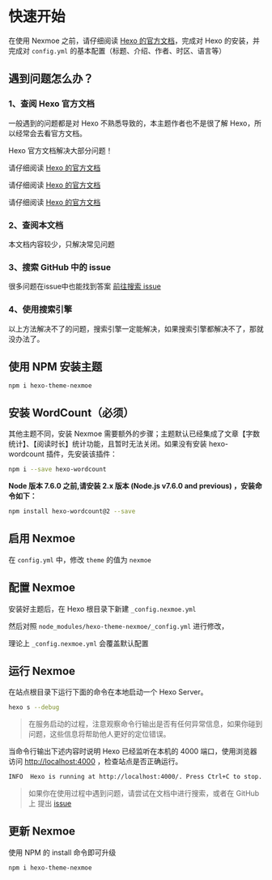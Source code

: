 # 快速开始

在使用 Nexmoe 之前，请仔细阅读 [Hexo 的官方文档](https://hexo.io/zh-cn/docs/)，完成对 Hexo 的安装，并完成对 `config.yml` 的基本配置（标题、介绍、作者、时区、语言等）

## 遇到问题怎么办？

### 1、查阅 Hexo 官方文档

一般遇到的问题都是对 Hexo 不熟悉导致的，本主题作者也不是很了解 Hexo，所以经常会去看官方文档。

Hexo 官方文档解决大部分问题！

请仔细阅读 [Hexo 的官方文档](https://hexo.io/zh-cn/docs/)

请仔细阅读 [Hexo 的官方文档](https://hexo.io/zh-cn/docs/)

请仔细阅读 [Hexo 的官方文档](https://hexo.io/zh-cn/docs/)

### 2、查阅本文档

本文档内容较少，只解决常见问题

### 3、搜索 GitHub 中的 issue

很多问题在issue中也能找到答案 [前往搜索 issue](https://github.com/theme-nexmoe/hexo-theme-nexmoe/issues)

### 4、使用搜索引擎

以上方法解决不了的问题，搜索引擎一定能解决，如果搜索引擎都解决不了，那就没办法了。



## 使用 NPM 安装主题

```
npm i hexo-theme-nexmoe
```

## 安装 WordCount（必须）

其他主题不同，安装 Nexmoe 需要额外的步骤；主题默认已经集成了文章【字数统计】、【阅读时长】统计功能，且暂时无法关闭。如果没有安装 hexo-wordcount 插件，先安装该插件：

```bash
npm i --save hexo-wordcount
```

**Node 版本 7.6.0 之前,请安装 2.x 版本 \(Node.js v7.6.0 and previous\) ，安装命令如下：**

```bash
npm install hexo-wordcount@2 --save
```

## 启用 Nexmoe

在 `config.yml` 中，修改 `theme` 的值为 `nexmoe`

## 配置 Nexmoe

安装好主题后，在 Hexo 根目录下新建  `_config.nexmoe.yml` 

然后对照 `node_modules/hexo-theme-nexmoe/_config.yml` 进行修改，

理论上 `_config.nexmoe.yml` 会覆盖默认配置

## 运行 Nexmoe

在站点根目录下运行下面的命令在本地启动一个 Hexo Server。

```bash
hexo s --debug
```

> 在服务启动的过程，注意观察命令行输出是否有任何异常信息，如果你碰到问题，这些信息将帮助他人更好的定位错误。

当命令行输出下述内容时说明 Hexo 已经监听在本机的 4000 端口，使用浏览器访问 [http://localhost:4000](http://localhost:4000) ，检查站点是否正确运行。

```bash
INFO  Hexo is running at http://localhost:4000/. Press Ctrl+C to stop.
```

> 如果你在使用过程中遇到问题，请尝试在文档中进行搜索，或者在 GitHub 上 提出 [issue](https://github.com/nexmoe/hexo-theme-nexmoe/issues/new)

## 更新 Nexmoe

使用 NPM 的 install 命令即可升级

```
npm i hexo-theme-nexmoe
```

